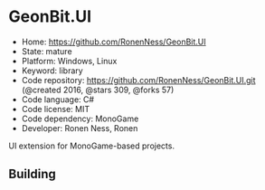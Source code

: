 # GeonBit.UI

- Home: https://github.com/RonenNess/GeonBit.UI
- State: mature
- Platform: Windows, Linux
- Keyword: library
- Code repository: https://github.com/RonenNess/GeonBit.UI.git (@created 2016, @stars 309, @forks 57)
- Code language: C#
- Code license: MIT
- Code dependency: MonoGame
- Developer: Ronen Ness, Ronen

UI extension for MonoGame-based projects.

## Building
